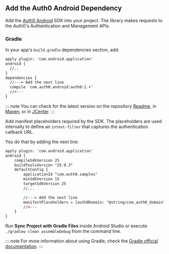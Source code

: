 ## Add the Auth0 Android Dependency

Add the [Auth0 Android](https://github.com/auth0/Auth0.Android) SDK into your project. The library makes requests to the Auth0's Authentication and Management APIs.

### Gradle

In your app's `build.gradle` dependencies section, add:

```xml
apply plugin: 'com.android.application'
android {
  //..
}
dependencies {
  //---> Add the next line
  compile 'com.auth0.android:auth0:1.+'
  //<---
}
```

::: note
You can check for the latest version on the repository [Readme](https://github.com/auth0/auth0.android#installation), in [Maven](http://search.maven.org/#search%7Cga%7C1%7Ca%3A%22auth0%22%20g%3A%22com.auth0.android%22), or in [JCenter](https://bintray.com/auth0/android/auth0).
:::

Add manifest placeholders required by the SDK. The placeholders are used internally to define an `intent-filter` that captures the authentication callback URL. 

You do that by adding the next line:

```xml
apply plugin: 'com.android.application'
android {
    compileSdkVersion 25
    buildToolsVersion "25.0.3"
    defaultConfig {
        applicationId "com.auth0.samples"
        minSdkVersion 15
        targetSdkVersion 25
        //...

        //---> Add the next line
        manifestPlaceholders = [auth0Domain: "@string/com_auth0_domain", auth0Scheme: "demo"]
        //<---
    }
}
```

Run **Sync Project with Gradle Files** inside Android Studio or execute `./gradlew clean assembleDebug` from the command line.

::: note
For more information about using Gradle, check the [Gradle official documentation](https://gradle.org/getting-started-android-build/).
:::